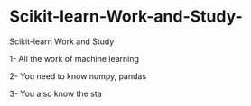 # Scikit-learn-Work-and-Study-
Scikit-learn Work and Study 

1- All the work of machine learning

2- You need to know numpy, pandas

3- You also know the sta

